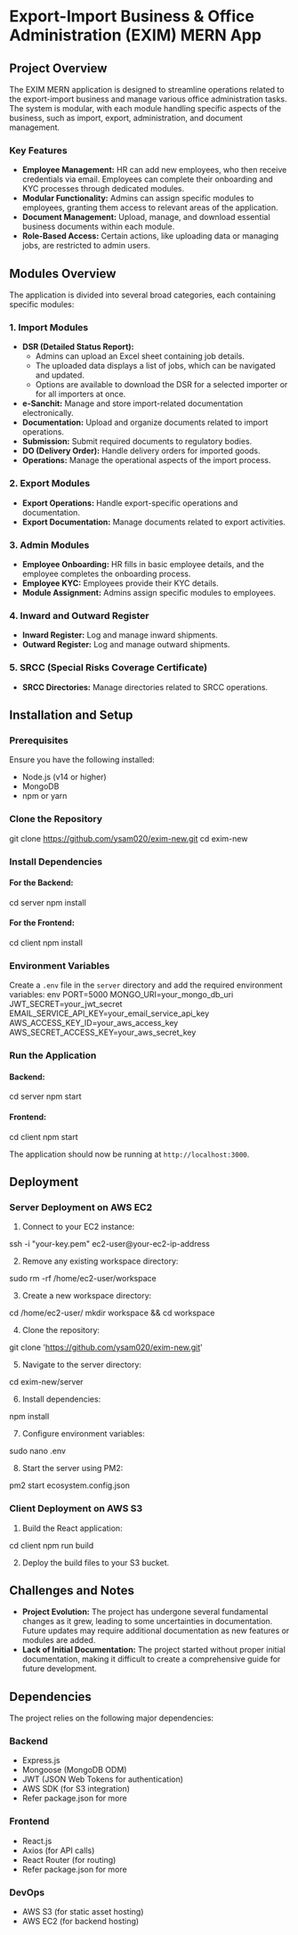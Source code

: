 
# Export-Import Business & Office Administration (EXIM) MERN App

## Project Overview

The EXIM MERN application is designed to streamline operations related to the export-import business and manage various office administration tasks. The system is modular, with each module handling specific aspects of the business, such as import, export, administration, and document management.

### Key Features

- **Employee Management:** HR can add new employees, who then receive credentials via email. Employees can complete their onboarding and KYC processes through dedicated modules.
- **Modular Functionality:** Admins can assign specific modules to employees, granting them access to relevant areas of the application.
- **Document Management:** Upload, manage, and download essential business documents within each module.
- **Role-Based Access:** Certain actions, like uploading data or managing jobs, are restricted to admin users.

## Modules Overview

The application is divided into several broad categories, each containing specific modules:

### 1. **Import Modules**
   - **DSR (Detailed Status Report):**
     - Admins can upload an Excel sheet containing job details.
     - The uploaded data displays a list of jobs, which can be navigated and updated.
     - Options are available to download the DSR for a selected importer or for all importers at once.
   - **e-Sanchit:** Manage and store import-related documentation electronically.
   - **Documentation:** Upload and organize documents related to import operations.
   - **Submission:** Submit required documents to regulatory bodies.
   - **DO (Delivery Order):** Handle delivery orders for imported goods.
   - **Operations:** Manage the operational aspects of the import process.

### 2. **Export Modules**
   - **Export Operations:** Handle export-specific operations and documentation.
   - **Export Documentation:** Manage documents related to export activities.

### 3. **Admin Modules**
   - **Employee Onboarding:** HR fills in basic employee details, and the employee completes the onboarding process.
   - **Employee KYC:** Employees provide their KYC details.
   - **Module Assignment:** Admins assign specific modules to employees.

### 4. **Inward and Outward Register**
   - **Inward Register:** Log and manage inward shipments.
   - **Outward Register:** Log and manage outward shipments.

### 5. **SRCC (Special Risks Coverage Certificate)**
   - **SRCC Directories:** Manage directories related to SRCC operations.

## Installation and Setup

### Prerequisites

Ensure you have the following installed:

- Node.js (v14 or higher)
- MongoDB
- npm or yarn

### Clone the Repository

git clone https://github.com/ysam020/exim-new.git
cd exim-new

### Install Dependencies

#### For the Backend:

cd server
npm install

#### For the Frontend:

cd client
npm install

### Environment Variables

Create a `.env` file in the `server` directory and add the required environment variables:
env
PORT=5000
MONGO_URI=your_mongo_db_uri
JWT_SECRET=your_jwt_secret
EMAIL_SERVICE_API_KEY=your_email_service_api_key
AWS_ACCESS_KEY_ID=your_aws_access_key
AWS_SECRET_ACCESS_KEY=your_aws_secret_key

### Run the Application

#### Backend:

cd server
npm start

#### Frontend:

cd client
npm start

The application should now be running at `http://localhost:3000`.

## Deployment

### Server Deployment on AWS EC2

1. Connect to your EC2 instance:

ssh -i "your-key.pem" ec2-user@your-ec2-ip-address

2. Remove any existing workspace directory:

sudo rm -rf /home/ec2-user/workspace

3. Create a new workspace directory:

cd /home/ec2-user/
mkdir workspace && cd workspace

4. Clone the repository:

git clone 'https://github.com/ysam020/exim-new.git'

5. Navigate to the server directory:

cd exim-new/server

6. Install dependencies:

npm install

7. Configure environment variables:

sudo nano .env

8. Start the server using PM2:

pm2 start ecosystem.config.json

### Client Deployment on AWS S3

1. Build the React application:

cd client
npm run build

2. Deploy the build files to your S3 bucket.

## Challenges and Notes

- **Project Evolution:** The project has undergone several fundamental changes as it grew, leading to some uncertainties in documentation. Future updates may require additional documentation as new features or modules are added.
- **Lack of Initial Documentation:** The project started without proper initial documentation, making it difficult to create a comprehensive guide for future development.

## Dependencies

The project relies on the following major dependencies:

### Backend

- Express.js
- Mongoose (MongoDB ODM)
- JWT (JSON Web Tokens for authentication)
- AWS SDK (for S3 integration)
- Refer package.json for more

### Frontend

- React.js
- Axios (for API calls)
- React Router (for routing)
- Refer package.json for more

### DevOps

- AWS S3 (for static asset hosting)
- AWS EC2 (for backend hosting)


